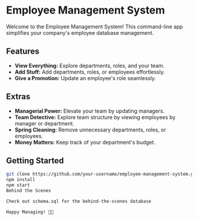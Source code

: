 # Employee Management System

Welcome to the Employee Management System! This command-line app simplifies your company's employee database management.

## Features

- **View Everything:** Explore departments, roles, and your team.
- **Add Stuff:** Add departments, roles, or employees effortlessly.
- **Give a Promotion:** Update an employee's role seamlessly.

## Extras

- **Managerial Power:** Elevate your team by updating managers.
- **Team Detective:** Explore team structure by viewing employees by manager or department.
- **Spring Cleaning:** Remove unnecessary departments, roles, or employees.
- **Money Matters:** Keep track of your department's budget.

## Getting Started

```bash
git clone https://github.com/your-username/employee-management-system.git
npm install
npm start
Behind the Scenes

Check out schema.sql for the behind-the-scenes database

Happy Managing! 💼✨
